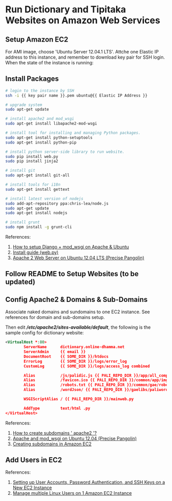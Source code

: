 # Run Dictionary and Tipitaka Websites on Amazon Web Services

## Setup Amazon EC2

For AMI image, choose 'Ubuntu Server 12.04.1 LTS'. Attche one Elastic IP address to this instance, and remember to download key pair for SSH login. When the state of the instance is running:

## Install Packages

```bash
# login to the instance by SSH
ssh -i {{ key pair name }}.pem ubuntu@{{ Elastic IP Address }}

# upgrade system
sudo apt-get update

# install apache2 and mod_wsgi
sudo apt-get install libapache2-mod-wsgi

# install tool for installing and managing Python packages.
sudo apt-get install python-setuptools
sudo apt-get install python-pip

# install python server-side library to run website.
sudo pip install web.py
sudo pip install jinja2

# install git
sudo apt-get install git-all

# install tools for i18n
sudo apt-get install gettext

# install latest version of nodejs
sudo add-apt-repository ppa:chris-lea/node.js
sudo apt-get update
sudo apt-get install nodejs

# install grunt
sudo npm install -g grunt-cli
```

References:

1. [How to setup Django + mod_wsgi on Apache & Ubuntu](http://www.theroadtosiliconvalley.com/technology/setup-django-modwsgi-apache-ubuntu/)
2. [Install guide (web.py)](http://webpy.org/install)
3. [Apache 2 Web Server on Ubuntu 12.04 LTS (Precise Pangolin)](http://library.linode.com/web-servers/apache/installation/ubuntu-12.04-precise-pangolin)

## Follow README to Setup Websites (to be updated)

## Config Apache2 & Domains & Sub-Domains

Associate naked domains and sundomains to one EC2 instance. See references for domain and sub-domains setup.

Then edit <em><strong>/etc/apache2/sites-available/default</strong></em>, the following is the sample config for dictionary website:
```xml
<VirtualHost *:80>
        ServerName      dictionary.online-dhamma.net
        ServerAdmin     {{ email }}
        DocumentRoot    {{ SOME_DIR }}/htdocs
        ErrorLog        {{ SOME_DIR }}/logs/error_log
        CustomLog       {{ SOME_DIR }}/logs/access_log combined

        Alias           /js/palidic.js {{ PALI_REPO_DIR }}/app/all_compiled.js
        Alias           /favicon.ico {{ PALI_REPO_DIR }}/common/app/img/favicon.ico
        Alias           /robots.txt {{ PALI_REPO_DIR }}/common/gae/robots.txt
        Alias           /wordJson/ {{ PALI_REPO_DIR }}/gaelibs/paliwords/

        WSGIScriptAlias / {{ PALI_REPO_DIR }}/mainweb.py

        AddType         text/html .py
</VirtualHost>
```

References:

1. [How to create subdomains ' apache2 '?](http://serverfault.com/questions/155624/how-to-create-subdomains-apache2)
2. [Apache and mod_wsgi on Ubuntu 12.04 (Precise Pangolin)](http://library.linode.com/web-servers/apache/mod-wsgi/ubuntu-12.04-precise-pangolin)
3. [Creating subdomains in Amazon EC2](http://stackoverflow.com/questions/4203580/creating-subdomains-in-amazon-ec2)

## Add Users in EC2

References:

1. [Setting up User Accounts, Password Authentication, and SSH Keys on a New EC2 Instance](http://thekeesh.com/2011/05/setting-up-user-accounts-password-authentication-and-ssh-keys-on-a-new-ec2-instance/)
2. [Manage multiple Linux Users on 1 Amazon EC2 Instance](http://utkarshsengar.com/2011/01/manage-multiple-accounts-on-1-amazon-ec2-instance/)

